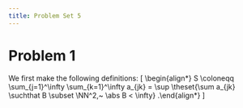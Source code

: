 ```yaml
---
title: Problem Set 5
---
```


# Problem 1

We first make the following definitions:
\[
\begin{align*}
S \coloneqq \sum_{j=1}^\infty \sum_{k=1}^\infty a_{jk} = \sup \theset{\sum a_{jk} \suchthat B \subset \NN^2,~ \abs B < \infty}
.\end{align*}
\]
